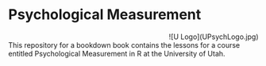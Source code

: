 # Psychological Measurement

<div style="text-align:right" markdown="1"> ![U Logo](UPsychLogo.jpg)</div>
This repository for a bookdown book contains the lessons for a course entitled Psychological Measurement in R at the University of Utah. 
